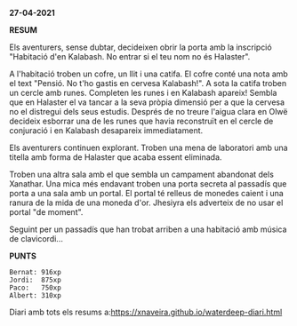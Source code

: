 **27-04-2021**

**RESUM**

Els aventurers, sense dubtar, decideixen obrir la porta amb la inscripció
"Habitació d'en Kalabash. No entrar si el teu nom no és Halaster".

A l'habitació troben un cofre, un llit i una catifa. El cofre conté una nota
amb el text "Pensió. No t'ho gastis en cervesa Kalabash!". A sota la catifa
troben un cercle amb runes. Completen les runes i en Kalabash apareix! Sembla
que en Halaster el va tancar a la seva pròpia dimensió per a que la cervesa no
el distregui dels seus estudis. Després de no treure l'aigua clara en Olwë
decideix esborrar una de les runes que havia reconstruït en el cercle de
conjuració i en Kalabash desapareix immediatament.

Els aventurers continuen explorant. Troben una mena de laboratori amb una
titella amb forma de Halaster que acaba essent eliminada.

Troben una altra sala amb el que sembla un campament abandonat dels Xanathar.
Una mica més endavant troben una porta secreta al passadís que porta a una sala
amb un portal. El portal té relleus de monedes caient i una ranura de la mida
de una moneda d'or. Jhesiyra els adverteix de no usar el portal "de moment".

Seguint per un passadís que han trobat arriben a una habitació amb música de
clavicordi...


**PUNTS**

```
Bernat: 916xp
Jordi:  875xp
Paco:   750xp  
Albert: 310xp 
```

Diari amb tots els resums a:https://xnaveira.github.io/waterdeep-diari.html
